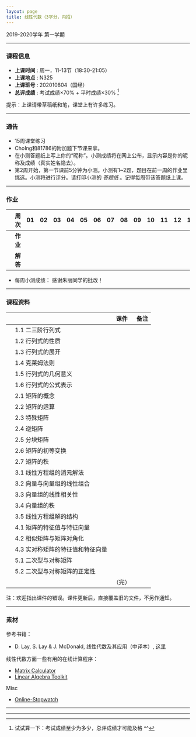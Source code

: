 ```yaml
---
layout: page
title: 线性代数（3学分，内招）
---
```



<p class="message">
  2019-2020学年 第一学期
</p>


---

### 课程信息


- __上课时间__ : 周一，11-13节（18:30-21:05）
- __上课地点__ : N325
- __上课班号__ : 202010804（国经）
- __总评成绩__ : 考试成绩×70% + 平时成绩×30% [^exam]

[^exam]: 试试算一下：考试成绩至少为多少，总评成绩才可能及格 ^^

提示：上课请带草稿纸和笔，课堂上有许多练习。

---

### 通告


- 15周课堂练习 <a href="HW/sample2.pdf" target="_blank"><i class="fa fa-file-pdf-o" aria-hidden="true"></i></a>
- ChoIng和81786的附加题下节课来拿。
- 在小测答题纸上写上你的“昵称”。小测成绩将在网上公布，显示内容是你的昵称及成绩（真实姓名隐去）。
- 第2周开始，第一节课前5分钟为小测。小测有1~2题，题目在前一周的作业里挑选。小测将进行评分。请打印小测的 *答题纸*  <a href="HW/Examsheet.pdf" target="_blank"><i class="fa fa-file-pdf-o" aria-hidden="true"></i></a> 。记得每周带该答题纸上课。

---

### 作业

|        |    周次    | 01 | 02 | 03 |	04 | 05 | 06 |07 | 08 | 09 | 10 | 11 | 12 | 13 | 14 | |
|:--------:|--------:|:------:|:------:|:------:|:------:|:------:|:------:|:------:|:------:|:------:|:------:|:------:|:------:|:------:|:------:|:------:|
|	| __作业__ 	| <a href="HW/HW_01_2019.pdf" target="_blank"><i class="fa fa-file-pdf-o" aria-hidden="true"></i></a>	  |<a href="HW/HW_02_2019.pdf" target="_blank"><i class="fa fa-file-pdf-o" aria-hidden="true"></i></a> | <a href="HW/HW_03_2019.pdf" target="_blank"><i class="fa fa-file-pdf-o" aria-hidden="true"></i></a>  |	<a href="HW/HW_04_2019.pdf" target="_blank"><i class="fa fa-file-pdf-o" aria-hidden="true"></i></a>  | <a href="HW/HW_05_2019.pdf" target="_blank"><i class="fa fa-file-pdf-o" aria-hidden="true"></i></a>  |  <a href="HW/HW_06_2019.pdf" target="_blank"><i class="fa fa-file-pdf-o" aria-hidden="true"></i></a>| <a href="HW/HW_07_2019.pdf" target="_blank"><i class="fa fa-file-pdf-o" aria-hidden="true"></i></a>  | <a href="HW/HW_08_2019.pdf" target="_blank"><i class="fa fa-file-pdf-o" aria-hidden="true"></i></a>  | <a href="HW/HW_09_2019.pdf" target="_blank"><i class="fa fa-file-pdf-o" aria-hidden="true"></i></a> | <a href="HW/HW_10_2019.pdf" target="_blank"><i class="fa fa-file-pdf-o" aria-hidden="true"></i></a> | <a href="HW/HW_11_2019.pdf" target="_blank"><i class="fa fa-file-pdf-o" aria-hidden="true"></i></a>  | <a href="HW/HW_12_2019.pdf" target="_blank"><i class="fa fa-file-pdf-o" aria-hidden="true"></i></a> | <a href="HW/HW_13_2019.pdf" target="_blank"><i class="fa fa-file-pdf-o" aria-hidden="true"></i></a>  | <a href="HW/HW_14_2019.pdf" target="_blank"><i class="fa fa-file-pdf-o" aria-hidden="true"></i></a> | 完 |
|	| __解答__ 	|  <a href="HW_sol/HW_01_sol_2019.pdf" target="_blank"><i class="fa fa-file-pdf-o" aria-hidden="true"></i></a>   | <a href="HW_sol/HW_02_sol_2019.pdf" target="_blank"><i class="fa fa-file-pdf-o" aria-hidden="true"></i></a>  |  <a href="HW_sol/HW_03_sol_2019.pdf" target="_blank"><i class="fa fa-file-pdf-o" aria-hidden="true"></i></a>   |   <a href="HW_sol/HW_04_sol_2019.pdf" target="_blank"><i class="fa fa-file-pdf-o" aria-hidden="true"></i></a>   | <a href="HW_sol/HW_05_sol_2019.pdf" target="_blank"><i class="fa fa-file-pdf-o" aria-hidden="true"></i></a>    |  <a href="HW_sol/HW_06_sol_2019.pdf" target="_blank"><i class="fa fa-file-pdf-o" aria-hidden="true"></i></a>  | <a href="HW_sol/HW_07_sol_2019.pdf" target="_blank"><i class="fa fa-file-pdf-o" aria-hidden="true"></i></a>    | <a href="HW_sol/HW_08_sol_2019.pdf" target="_blank"><i class="fa fa-file-pdf-o" aria-hidden="true"></i></a>  | <a href="HW_sol/HW_09_sol_2019.pdf" target="_blank"><i class="fa fa-file-pdf-o" aria-hidden="true"></i></a> |<a href="HW_sol/HW_10_sol_2019.pdf" target="_blank"><i class="fa fa-file-pdf-o" aria-hidden="true"></i></a>  | <a href="HW_sol/HW_11_sol_2019.pdf" target="_blank"><i class="fa fa-file-pdf-o" aria-hidden="true"></i></a>   |  <a href="HW_sol/HW_12_sol_2019.pdf" target="_blank"><i class="fa fa-file-pdf-o" aria-hidden="true"></i></a>  | <a href="HW_sol/HW_13_sol_2019.pdf" target="_blank"><i class="fa fa-file-pdf-o" aria-hidden="true"></i></a>  | <a href="HW_sol/HW_14_sol_2019.pdf" target="_blank"><i class="fa fa-file-pdf-o" aria-hidden="true"></i></a> |  | |

- 每周小测成绩： <a href="HW_sol/LA_score_w15.pdf" target="_blank"><i class="fa fa-file-pdf-o" aria-hidden="true"></i></a>    感谢朱丽同学的批改！


---


### 课程资料

|        |        | 课件 |	备注 |
|:--------:|:--------|:-----:|:------:|
|  | 1.1 二三阶行列式 | <a href="lectures/1_1_二阶三阶行列式_2019.pdf" target="_blank"><i class="fa fa-file-pdf-o" aria-hidden="true"></i></a>     |     |
|  | 1.2 行列式的性质 | <a href="lectures/1_2_行列式的定义与性质_2019.pdf" target="_blank"><i class="fa fa-file-pdf-o" aria-hidden="true"></i></a>   |     |
|  | 1.3 行列式的展开 | <a href="lectures/1_3_行列式的展开_2019.pdf" target="_blank"><i class="fa fa-file-pdf-o" aria-hidden="true"></i></a>      |     |
|  | 1.4 克莱姆法则 |  <a href="lectures/1_4_克莱姆法则_2019.pdf" target="_blank"><i class="fa fa-file-pdf-o" aria-hidden="true"></i></a>     |     |
|  | 1.5 行列式的几何意义 | <a href="lectures/1_5_行列式的几何意义_2019.pdf" target="_blank"><i class="fa fa-file-pdf-o" aria-hidden="true"></i></a>     |     |
|  | 1.6 行列式的公式表示 |  <a href="lectures/1_6_行列式的公式表示_2019.pdf" target="_blank"><i class="fa fa-file-pdf-o" aria-hidden="true"></i></a>  |     |
|  | 2.1 矩阵的概念 | <a href="lectures/2_1_矩阵的概念_2019.pdf" target="_blank"><i class="fa fa-file-pdf-o" aria-hidden="true"></i></a>  |     |
|  | 2.2 矩阵的运算 | <a href="lectures/2_2_矩阵的运算_2019.pdf" target="_blank"><i class="fa fa-file-pdf-o" aria-hidden="true"></i></a>     |     |
|  | 2.3 特殊矩阵 | <a href="lectures/2_3_特殊矩阵_2019.pdf" target="_blank"><i class="fa fa-file-pdf-o" aria-hidden="true"></i></a>     |     |
|  | 2.4 逆矩阵 | <a href="lectures/2_4_逆矩阵_2019.pdf" target="_blank"><i class="fa fa-file-pdf-o" aria-hidden="true"></i></a>  |       |
|  | 2.5 分块矩阵 | <a href="lectures/2_5_分块矩阵_2019.pdf" target="_blank"><i class="fa fa-file-pdf-o" aria-hidden="true"></i></a>   |       |
|  | 2.6 矩阵的初等变换 | <a href="lectures/2_6_矩阵的初等变换_2019.pdf" target="_blank"><i class="fa fa-file-pdf-o" aria-hidden="true"></i></a>     |     |
|  | 2.7 矩阵的秩 | <a href="lectures/2_7_矩阵的秩_2019.pdf" target="_blank"><i class="fa fa-file-pdf-o" aria-hidden="true"></i></a>  |         |
|  | 3.1 线性方程组的消元解法 | <a href="lectures/3_1_线性方程组的消元解法_2019.pdf" target="_blank"><i class="fa fa-file-pdf-o" aria-hidden="true"></i></a>   |         |
|  | 3.2 向量与向量组的线性组合 | <a href="lectures/3_2_向量与向量组的线性组合_2019.pdf" target="_blank"><i class="fa fa-file-pdf-o" aria-hidden="true"></i></a>   |        |
|  | 3.3 向量组的线性相关性 |   <a href="lectures/3_3_向量组的线性相关性_2019.pdf" target="_blank"><i class="fa fa-file-pdf-o" aria-hidden="true"></i></a>  |           |
|  | 3.4 向量组的秩 |  <a href="lectures/3_4_向量组的秩_2019.pdf" target="_blank"><i class="fa fa-file-pdf-o" aria-hidden="true"></i></a>  |         |
|  | 3.5 线性方程组解的结构 | <a href="lectures/3_5_线性方程组解的结构_2019.pdf" target="_blank"><i class="fa fa-file-pdf-o" aria-hidden="true"></i></a>  |          |
|  | 4.1 矩阵的特征值与特征向量 | <a href="lectures/4_1_矩阵的特征值与特征向量_2019.pdf" target="_blank"><i class="fa fa-file-pdf-o" aria-hidden="true"></i></a>    |        |
|  | 4.2 相似矩阵与矩阵对角化 |<a href="lectures/4_2_相似矩阵与矩阵对角化_2019.pdf" target="_blank"><i class="fa fa-file-pdf-o" aria-hidden="true"></i></a>  |     |
|  | 4.3 实对称矩阵的特征值和特征向量 | <a href="lectures/4_3_实对称矩阵的特征值和特征向量_2019.pdf" target="_blank"><i class="fa fa-file-pdf-o" aria-hidden="true"></i></a>    |     |
|  | 5.1 二次型与对称矩阵 |  <a href="lectures/5_1_二次型与对称矩阵_2019.pdf" target="_blank"><i class="fa fa-file-pdf-o" aria-hidden="true"></i></a>   |         |
|  | 5.2 二次型与对称矩阵的正定性 |   <a href="lectures/5_2_二次型与对称矩阵的正定性_2019.pdf" target="_blank"><i class="fa fa-file-pdf-o" aria-hidden="true"></i></a>    |     |
|	| 	| 	（完） |	|


注：欢迎指出课件的错误。课件更新后，直接覆盖旧的文件，不另作通知。

---

### 素材

参考书籍：

- D. Lay, S. Lay & J. McDonald, 线性代数及其应用（中译本）, [这里](http://202.116.13.244/search~S1*chx?/X{u7EBF}{u6027}{u4EE3}{u6570}{u53CA}{u5176}{u5E94}{u7528}&searchscope=1&SORT=D/X{u7EBF}{u6027}{u4EE3}{u6570}{u53CA}{u5176}{u5E94}{u7528}&searchscope=1&SORT=D&SUBKEY=%E7%BA%BF%E6%80%A7%E4%BB%A3%E6%95%B0%E5%8F%8A%E5%85%B6%E5%BA%94%E7%94%A8/25%2C287%2C287%2CB/frameset&FF=X{u7EBF}{u6027}{u4EE3}{u6570}{u53CA}{u5176}{u5E94}{u7528}&searchscope=1&SORT=D&27%2C27%2C)


线性代数方面一些有用的在线计算程序：

- [Matrix Calculator](https://matrixcalc.org/en/)
- [Linear Algebra Toolkit](http://www.math.odu.edu/~bogacki/cgi-bin/lat.cgi)

Misc

- [Online-Stopwatch](https://www.online-stopwatch.com/chinese/)


---

---